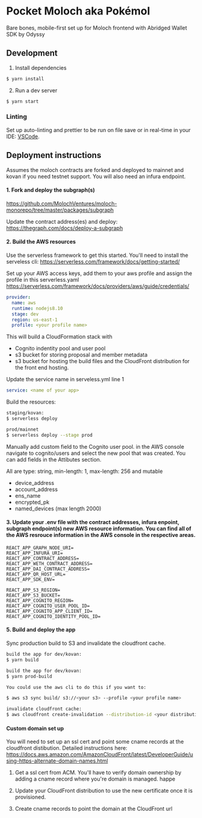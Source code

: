# Pocket Moloch aka Pokémol

Bare bones, mobile-first set up for Moloch frontend with Abridged Wallet SDK by Odyssy

## Development

1. Install dependencies

```bash
$ yarn install
```

2. Run a dev server

```bash
$ yarn start
```

### Linting

Set up auto-linting and prettier to be run on file save or in real-time in your IDE:
[VSCode](https://marketplace.visualstudio.com/items?itemName=esbenp.prettier-vscode).

## Deployment instructions

Assumes the moloch contracts are forked and deployed to mainnet and kovan if you need testnet support. You will also need an infura endpoint.

#### 1. Fork and deploy the subgraph(s)

https://github.com/MolochVentures/moloch-monorepo/tree/master/packages/subgraph

Update the contract address(es) and deploy:
https://thegraph.com/docs/deploy-a-subgraph

#### 2. Build the AWS resources

Use the serverless framework to get this started. You'll need to install the serveless cli:
https://serverless.com/framework/docs/getting-started/

Set up your AWS access keys, add them to your aws profile and assign the profile in this serverless.yaml
https://serverless.com/framework/docs/providers/aws/guide/credentials/

```yaml
provider:
  name: aws
  runtime: nodejs8.10
  stage: dev
  region: us-east-1
  profile: <your profile name>
```

This will build a CloudFormation stack with

- Cognito indentity pool and user pool
- s3 bucket for storing proposal and member metadata
- s3 bucket for hosting the build files and the CloudFront distribution for the front end hosting.

Update the service name in serveless.yml line 1

```yaml
service: <name of your app>
```

Build the resources:

```bash
staging/kovan:
$ serverless deploy

prod/mainnet
$ serverless deploy --stage prod
```

Manually add custom field to the Cognito user pool. in the AWS console navigate to cognito/users and select the new pool that was created. You can add fields in the Attibutes section.

All are type: string, min-length: 1, max-length: 256 and mutable

- device_address
- account_address
- ens_name
- encrypted_pk
- named_devices (max length 2000)

#### 3. Update your .env file with the contract addresses, infura enpoint, subgraph endpoint(s) new AWS resource information. You can find all of the AWS resrouce information in the AWS console in the respective areas.

```
REACT_APP_GRAPH_NODE_URI=
REACT_APP_INFURA_URI=
REACT_APP_CONTRACT_ADDRESS=
REACT_APP_WETH_CONTRACT_ADDRESS=
REACT_APP_DAI_CONTRACT_ADDRESS=
REACT_APP_QR_HOST_URL=
REACT_APP_SDK_ENV=

REACT_APP_S3_REGION=
REACT_APP_S3_BUCKET=
REACT_APP_COGNITO_REGION=
REACT_APP_COGNITO_USER_POOL_ID=
REACT_APP_COGNITO_APP_CLIENT_ID=
REACT_APP_COGNITO_IDENTITY_POOL_ID=
```

#### 5. Build and deploy the app

Sync production build to S3 and invalidate the cloudfront cache.

```bash
build the app for dev/kovan:
$ yarn build

build the app for dev/kovan:
$ yarn prod-build

You could use the aws cli to do this if you want to:

$ aws s3 sync build/ s3://<your s3> --profile <your profile name>

invalidate cloudfront cache:
$ aws cloudfront create-invalidation --distribution-id <your distribution id> --paths /\* --profile <your profile name>
```

#### Custom domain set up

You will need to set up an ssl cert and point some cname records at the cloudfront distibution. Detailed instructions here:
https://docs.aws.amazon.com/AmazonCloudFront/latest/DeveloperGuide/using-https-alternate-domain-names.html

1. Get a ssl cert from ACM. You'll have to verify domain ownership by adding a cname record where you're domain is managed.
   happe
2. Update your CloudFront distribution to use the new certificate once it is provisioned.

3. Create cname records to point the domain at the CloudFront url
